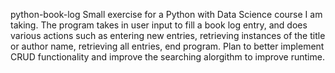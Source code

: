 python-book-log
Small exercise for a Python with Data Science course I am taking. The program takes in user input to fill a book log entry, and does various actions such as entering new entries, retrieving instances of the title or author name, retrieving all entries, end program. Plan to better implement CRUD functionality and improve the searching alorgithm to improve runtime.

